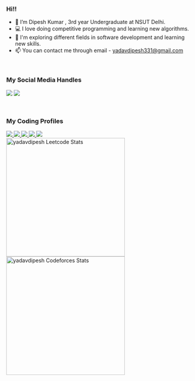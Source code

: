 ### Hi!! 

- 👋 I’m Dipesh Kumar , 3rd year Undergraduate at NSUT Delhi.
- 💻 I love doing competitive programming and learning new algorithms.
- 🌱 I'm exploring different fields in software development and learning new skills.
- 📫 You can contact me through email - yadavdipesh331@gmail.com
<br>

### My Social Media Handles
[<img src="https://img.shields.io/badge/linkedin-%230077B5.svg?style=for-the-badge&logo=linkedin&logoColor=white" />](https://www.linkedin.com/in/yadav-dipesh/)
[<img src="https://img.shields.io/badge/Twitter-%231DA1F2.svg?style=for-the-badge&logo=Twitter&logoColor=white" />](https://twitter.com/yadavdipesh331)

<br>

### My Coding Profiles
<a href="https://codeforces.com/profile/yadavdipesh/" target="_blank">
  <img src="https://img.shields.io/badge/Codeforces-445f9d?style=for-the-badge&logo=Codeforces&logoColor=white" />
</a>
<a href="https://leetcode.com/yadavdipesh/" target="_blank">
  <img src="https://img.shields.io/badge/-LeetCode-FFA116?style=for-the-badge&logo=LeetCode&logoColor=black" />
</a>
<a href="https://www.codechef.com/users/yadavdipesh331" target="_blank">
  <img src="https://img.shields.io/badge/CodeChef-%23964B00.svg?style=for-the-badge&logo=CodeChef&logoColor=white" />
</a>
<a href="https://atcoder.jp/users/yadavdipesh/" target="_blank">
  <img src="https://img.shields.io/badge/-Atcoder-67A4AC?style=for-the-badge&logo=CodersRank&logoColor=black" />
</a>
<a href="https://auth.geeksforgeeks.org/user/yadavdipesh/practice/" target="_blank">
  <img src="https://img.shields.io/badge/GeeksforGeeks-298D46?style=for-the-badge&logo=geeksforgeeks&logoColor=white" />
</a>
<br>

<span>

<a href="https://leetcode.com/yadavdipesh">
<img height="316" src="https://leetcard.jacoblin.cool/yadavdipesh?theme=dark&font=Ubuntu&cache=14400&ext=contest&sheets=https://gist.githubusercontent.com/RedHeadphone/5e715e284c89cace8f5fa09f7fb930b8/raw/ec0be570f114124b1a2156a660d67baa0ab5639d/leetcode_stats_card.css" alt="yadavdipesh Leetcode Stats"/>
</a>
<a href="https://codeforces.com/profile/yadavdipesh">
<img height="316" src="https://codeforces-readme-stats.vercel.app/api/card?username=yadavdipesh&theme=github_dark&force_username=true&border_color=404040" alt="yadavdipesh Codeforces Stats"/>
</a>
<br>
</span>
